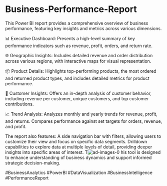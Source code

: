 # Business-Performance-Report
This Power BI report provides a comprehensive overview of business performance, featuring key insights and metrics across various dimensions.

📊 Executive Dashboard:
Presents a high-level summary of key performance indicators such as revenue, profit, orders, and return rate.

🌐 Geographic Insights:
Includes detailed revenue and order distribution across various regions, with interactive maps for visual representation.

📦 Product Details:
Highlights top-performing products, the most ordered and returned product types, and includes detailed metrics for product performance.

👥 Customer Insights:
Offers an in-depth analysis of customer behavior, including revenue per customer, unique customers, and top customer contributions.

📈 Trend Analysis:
Analyzes monthly and yearly trends for revenue, profit, and returns.
Compares performance against set targets for orders, revenue, and profit.

The report also features:
A side navigation bar with filters, allowing users to customize their view and focus on specific data segments.
Drilldown capabilities to explore data at multiple levels of detail, providing deeper insights into specific areas of interest.
T![ad-images-0](https://github.com/user-attachments/assets/6b33c792-7aa3-4871-9bf0-b633bd38fa21)
his tool is designed to enhance understanding of business dynamics and support informed strategic decision-making.

#BusinessAnalytics #PowerBI #DataVisualization #BusinessIntelligence #PerformanceReport


